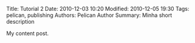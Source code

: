 Title: Tutorial 2
Date: 2010-12-03 10:20
Modified: 2010-12-05 19:30
Tags: pelican, publishing
Authors: Pelican Author
Summary: Minha short description

My content post.